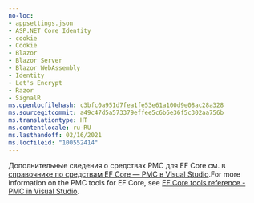 ```yaml
---
no-loc:
- appsettings.json
- ASP.NET Core Identity
- cookie
- Cookie
- Blazor
- Blazor Server
- Blazor WebAssembly
- Identity
- Let's Encrypt
- Razor
- SignalR
ms.openlocfilehash: c3bfc0a951d7fea1fe53e61a100d9e08ac28a328
ms.sourcegitcommit: a49c47d5a573379effee5c6b6e36f5c302aa756b
ms.translationtype: HT
ms.contentlocale: ru-RU
ms.lasthandoff: 02/16/2021
ms.locfileid: "100552414"
---
```

<span data-ttu-id="35e96-101">Дополнительные сведения о средствах PMC для EF Core см. в [справочнике по средствам EF Core — PMC в Visual Studio](/ef/core/miscellaneous/cli/powershell).</span><span class="sxs-lookup"><span data-stu-id="35e96-101">For more information on the PMC tools for EF Core, see [EF Core tools reference - PMC in Visual Studio](/ef/core/miscellaneous/cli/powershell).</span></span>